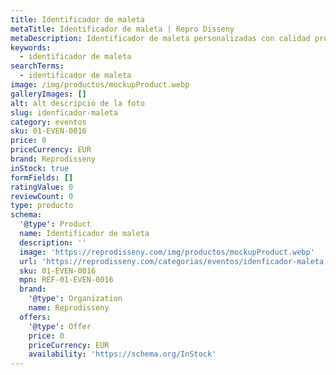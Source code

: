 ```yaml
---
title: Identificador de maleta
metaTitle: Identificador de maleta | Repro Disseny
metaDescription: Identificador de maleta personalizadas con calidad profesional en Cataluña.
keywords:
  - identificador de maleta
searchTerms:
  - identificador de maleta
image: /img/productos/mockupProduct.webp
galleryImages: []
alt: alt descripció de la foto
slug: idenficador-maleta
category: eventos
sku: 01-EVEN-0016
price: 0
priceCurrency: EUR
brand: Reprodisseny
inStock: true
formFields: []
ratingValue: 0
reviewCount: 0
type: producto
schema:
  '@type': Product
  name: Identificador de maleta
  description: ''
  image: 'https://reprodisseny.com/img/productos/mockupProduct.webp'
  url: 'https://reprodisseny.com/categorias/eventos/idenficador-maleta'
  sku: 01-EVEN-0016
  mpn: REF-01-EVEN-0016
  brand:
    '@type': Organization
    name: Reprodisseny
  offers:
    '@type': Offer
    price: 0
    priceCurrency: EUR
    availability: 'https://schema.org/InStock'
---
```


